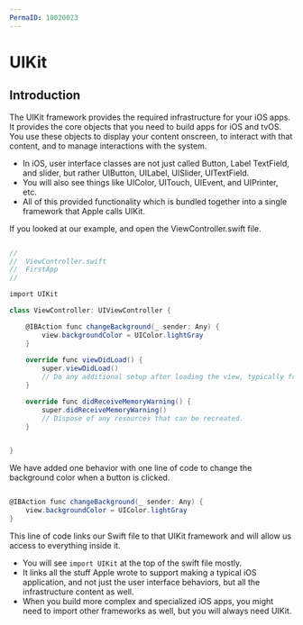 ```yaml
---
PermaID: 10020023
---
```


# UIKit

## Introduction

The UIKit framework provides the required infrastructure for your iOS apps. It provides the core objects that you need to build apps for iOS and tvOS. You use these objects to display your content onscreen, to interact with that content, and to manage interactions with the system. 

 - In iOS, user interface classes are not just called Button, Label TextField, and slider, but rather UIButton, UILabel, UISlider, UITextField.
 - You will also see things like UIColor, UITouch, UIEvent, and UIPrinter, etc. 
 - All of this provided functionality which is bundled together into a single framework that Apple calls UIKit.

If you looked at our example, and open the ViewController.swift file. 

```csharp

//
//  ViewController.swift
//  FirstApp
//

import UIKit

class ViewController: UIViewController {

    @IBAction func changeBackground(_ sender: Any) {
        view.backgroundColor = UIColor.lightGray
    }
    
    override func viewDidLoad() {
        super.viewDidLoad()
        // Do any additional setup after loading the view, typically from a nib.
    }

    override func didReceiveMemoryWarning() {
        super.didReceiveMemoryWarning()
        // Dispose of any resources that can be recreated.
    }


}

```

We have added one behavior with one line of code to change the background color when a button is clicked.

```csharp

@IBAction func changeBackground(_ sender: Any) {
    view.backgroundColor = UIColor.lightGray
}

```

This line of code links our Swift file to that UIKit framework and will allow us access to everything inside it.

 - You will see `import UIKit` at the top of the swift file mostly. 
 - It links all the stuff Apple wrote to support making a typical iOS application, and not just the user interface behaviors, but all the infrastructure content as well.
 - When you build more complex and specialized iOS apps, you might need to import other frameworks as well, but you will always need UIKit.
